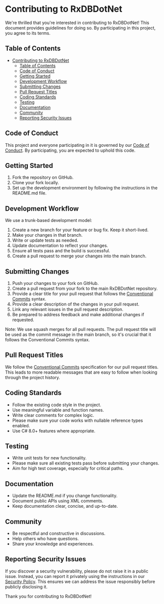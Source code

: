 <!-- CONTRIBUTING.md -->
# Contributing to RxDBDotNet

We're thrilled that you're interested in contributing to RxDBDotNet! This document provides guidelines for doing so. By participating in this project, you agree to its terms.

## Table of Contents

- [Contributing to RxDBDotNet](#contributing-to-rxdbdotnet)
  - [Table of Contents](#table-of-contents)
  - [Code of Conduct](#code-of-conduct)
  - [Getting Started](#getting-started)
  - [Development Workflow](#development-workflow)
  - [Submitting Changes](#submitting-changes)
  - [Pull Request Titles](#pull-request-titles)
  - [Coding Standards](#coding-standards)
  - [Testing](#testing)
  - [Documentation](#documentation)
  - [Community](#community)
  - [Reporting Security Issues](#reporting-security-issues)

## Code of Conduct

This project and everyone participating in it is governed by our [Code of Conduct](CODE_OF_CONDUCT.md). By participating, you are expected to uphold this code.

## Getting Started

1. Fork the repository on GitHub.
2. Clone your fork locally.
3. Set up the development environment by following the instructions in the README.md file.

## Development Workflow

We use a trunk-based development model:

1. Create a new branch for your feature or bug fix. Keep it short-lived.
2. Make your changes in that branch.
3. Write or update tests as needed.
4. Update documentation to reflect your changes.
5. Ensure all tests pass and the build is successful.
6. Create a pull request to merge your changes into the main branch.

## Submitting Changes

1. Push your changes to your fork on GitHub.
2. Create a pull request from your fork to the main RxDBDotNet repository.
3. Provide a clear title for your pull request that follows the [Conventional Commits](https://www.conventionalcommits.org/) syntax.
4. Provide a clear description of the changes in your pull request.
5. Link any relevant issues in the pull request description.
6. Be prepared to address feedback and make additional changes if requested.

Note: We use squash merges for all pull requests. The pull request title will be used as the commit message in the main branch, so it's crucial that it follows the Conventional Commits syntax.

## Pull Request Titles

We follow the [Conventional Commits](https://www.conventionalcommits.org/) specification for our pull request titles. This leads to more readable messages that are easy to follow when looking through the project history.

## Coding Standards

- Follow the existing code style in the project.
- Use meaningful variable and function names.
- Write clear comments for complex logic.
- Please make sure your code works with nullable reference types enabled.
- Use C# 8.0+ features where appropriate.

## Testing

- Write unit tests for new functionality.
- Please make sure all existing tests pass before submitting your changes.
- Aim for high test coverage, especially for critical paths.

## Documentation

- Update the README.md if you change functionality.
- Document public APIs using XML comments.
- Keep documentation clear, concise, and up-to-date.

## Community

- Be respectful and constructive in discussions.
- Help others who have questions.
- Share your knowledge and experiences.

## Reporting Security Issues

If you discover a security vulnerability, please do not raise it in a public issue. Instead, you can report it privately using the instructions in our [Security Policy](./SECURITY.md). This ensures we can address the issue responsibly before publicly disclosing it.

Thank you for contributing to RxDBDotNet!
